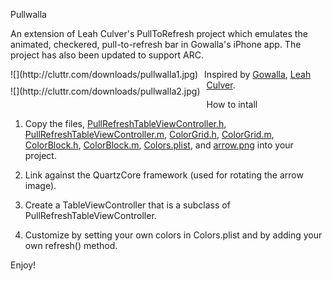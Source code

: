 Pullwalla

An extension of Leah Culver's PullToRefresh project which emulates the animated, checkered, pull-to-refresh bar in Gowalla's iPhone app.  The project has also been updated to support ARC.

<div style="float:left;margin:0 10px 10px 0" markdown="1">
    ![](http://cluttr.com/downloads/pullwalla1.jpg)
</div>
<div style="float:left;margin:0 10px 10px 0" markdown="1">
    ![](http://cluttr.com/downloads/pullwalla2.jpg)
</div>

Inspired by [Gowalla](http://gowalla.com/), [Leah Culver](http://blog.leahculver.com/).


How to intall

1. Copy the files, [PullRefreshTableViewController.h](https://raw.github.com/leah/PullToRefresh/master/Classes/PullRefreshTableViewController.h),
[PullRefreshTableViewController.m](https://raw.github.com/leah/PullToRefresh/master/Classes/PullRefreshTableViewController.m),
[ColorGrid.h](https://raw.github.com/dejager/Pullwalla/master/Pullwalla/ColorGrid.h),
[ColorGrid.m](https://raw.github.com/dejager/Pullwalla/master/Pullwalla/ColorGrid.m),
[ColorBlock.h](https://raw.github.com/dejager/Pullwalla/master/Pullwalla/ColorBlock.h),
[ColorBlock.m](https://raw.github.com/dejager/Pullwalla/master/Pullwalla/ColorBlock.m),
[Colors.plist](https://raw.github.com/dejager/Pullwalla/master/Pullwalla/Colors.plist),
and [arrow.png](http://github.com/leah/PullToRefresh/raw/master/arrow.png) into your project.

2. Link against the QuartzCore framework (used for rotating the arrow image).

3. Create a TableViewController that is a subclass of PullRefreshTableViewController.

4. Customize by setting your own colors in Colors.plist and by adding your own refresh() method.


Enjoy!
